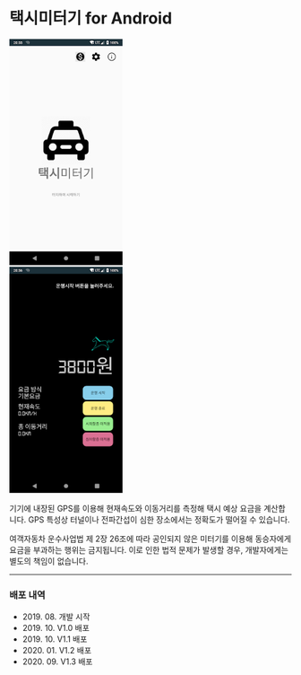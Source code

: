 # 택시미터기 for Android

<img src="Images/app_1.png" width="40%" height="30%" alt="Screenshot"></img>
<br/>
<img src="Images/app_2.png" width="40%" height="30%" alt="Screenshot"></img>

기기에 내장된 GPS를 이용해 현재속도와 이동거리를 측정해 택시 예상 요금을 계산합니다.
GPS 특성상 터널이나 전파간섭이 심한 장소에서는 정확도가 떨어질 수 있습니다.

여객자동차 운수사업법 제 2장 26조에 따라 공인되지 않은 미터기를 이용해 동승자에게 요금을 부과하는 행위는 금지됩니다.
이로 인한 법적 문제가 발생할 경우, 개발자에게는 별도의 책임이 없습니다.

***

### 배포 내역
* 2019\. 08\. 개발 시작
* 2019\. 10\. V1\.0 배포
* 2019\. 10\. V1\.1 배포
* 2020\. 01\. V1\.2 배포
* 2020\. 09\. V1\.3 배포